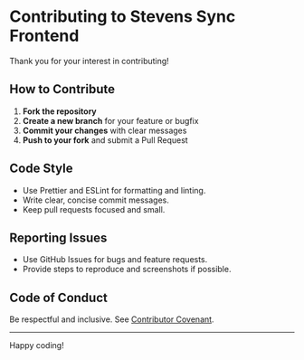 # Contributing to Stevens Sync Frontend

Thank you for your interest in contributing!

## How to Contribute

1. **Fork the repository**
2. **Create a new branch** for your feature or bugfix
3. **Commit your changes** with clear messages
4. **Push to your fork** and submit a Pull Request

## Code Style

- Use Prettier and ESLint for formatting and linting.
- Write clear, concise commit messages.
- Keep pull requests focused and small.

## Reporting Issues

- Use GitHub Issues for bugs and feature requests.
- Provide steps to reproduce and screenshots if possible.

## Code of Conduct

Be respectful and inclusive. See [Contributor Covenant](https://www.contributor-covenant.org/).

---

Happy coding!
